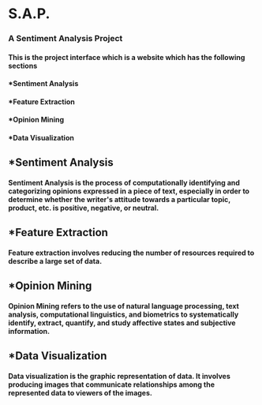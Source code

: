 # S.A.P.
### A Sentiment Analysis Project
#### This is the project interface which is a website which has the following sections

#### *Sentiment Analysis
#### *Feature Extraction
#### *Opinion Mining
#### *Data Visualization

## *Sentiment Analysis
#### Sentiment Analysis is the process of computationally identifying and categorizing opinions expressed in a piece of text, especially in order to determine whether the writer's attitude towards a particular topic, product, etc. is positive, negative, or neutral.

## *Feature Extraction
#### Feature extraction involves reducing the number of resources required to describe a large set of data.

## *Opinion Mining
#### Opinion Mining refers to the use of natural language processing, text analysis, computational linguistics, and biometrics to systematically identify, extract, quantify, and study affective states and subjective information.

## *Data Visualization
#### Data visualization is the graphic representation of data. It involves producing images that communicate relationships among the represented data to viewers of the images.
